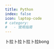 ```yaml
---
title: Python
index: false
icon: laptop-code
# category:
#   - 使用指南
---
```

<!-- <Catalog /> -->

卜拉卜拉卜拉卜拉bong
